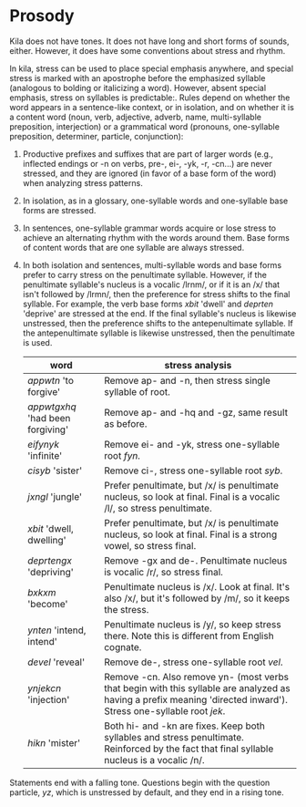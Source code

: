 # Prosody
Kila does not have tones. It does not have long and short forms of sounds, either. However, it does have some conventions about stress and rhythm.

In kila, stress can be used to place special emphasis anywhere, and special stress is marked with an apostrophe before the emphasized syllable (analogous to bolding or italicizing a word). However, absent special emphasis, stress on syllables is predictable:. Rules depend on whether the word appears in a sentence-like context, or in isolation, and on whether it is a content word (noun, verb, adjective, adverb, name, multi-syllable preposition, interjection) or a grammatical word (pronouns, one-syllable preposition, determiner, particle, conjunction):

1. Productive prefixes and suffixes that are part of larger words (e.g., inflected endings or -n on verbs, pre-, ei-, -yk, -r, -cn...) are never stressed, and they are ignored (in favor of a base form of the word) when analyzing stress patterns.
1. In isolation, as in a glossary, one-syllable words and one-syllable base forms are stressed.
1. In sentences, one-syllable grammar words acquire or lose stress to achieve an alternating rhythm with the words around them. Base forms of content words that are one syllable are always stressed.
1. In both isolation and sentences, multi-syllable words and base forms prefer to carry stress on the penultimate syllable. However, if the penultimate syllable's nucleus is a vocalic /lrnm/, or if it is an /x/ that isn't followed by /lrmn/, then the preference for stress shifts to the final syllable. For example, the verb base forms *xbit* 'dwell' and *deprten* 'deprive' are stressed at the end. If the final syllable's nucleus is likewise unstressed, then the preference shifts to the antepenultimate syllable. If the antepenultimate syllable is likewise unstressed, then the penultimate is used.

    word | stress analysis
    --- | ---
    *appwtn* 'to forgive' | Remove ap- and -n, then stress single syllable of root.
    *appwtgxhq* 'had been forgiving' | Remove ap- and -hq and -gz, same result as before.
    *eifynyk* 'infinite' | Remove ei- and -yk, stress one-syllable root *fyn*.
    *cisyb* 'sister' | Remove ci-, stress one-syllable root *syb*.
    *jxngl* 'jungle' | Prefer penultimate, but /x/ is penultimate nucleus, so look at final. Final is a vocalic /l/, so stress penultimate.
    *xbit* 'dwell, dwelling' | Prefer penultimate, but /x/ is penultimate nucleus, so look at final. Final is a strong vowel, so stress final.
    *deprtengx* 'depriving' | Remove -gx and de-. Penultimate nucleus is vocalic /r/, so stress final.
    *bxkxm* 'become' | Penultimate nucleus is /x/. Look at final. It's also /x/, but it's followed by /m/, so it keeps the stress.
    *ynten* 'intend, intend' | Penultimate nucleus is /y/, so keep stress there. Note this is different from English cognate.
    *devel* 'reveal' | Remove de-, stress one-syllable root *vel*.
    *ynjekcn* 'injection' | Remove -cn. Also remove yn- (most verbs that begin with this syllable are analyzed as having a prefix meaning 'directed inward'). Stress one-syllable root *jek*.
    *hikn* 'mister' | Both hi- and -kn are fixes. Keep both syllables and stress penultimate. Reinforced by the fact that final syllable nucleus is a vocalic /n/.

Statements end with a falling tone. Questions begin with the question particle, *yz*, which is unstressed by default, and they end in a rising tone.

